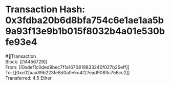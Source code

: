 
Transaction Hash: 0x3fdba20b6d8bfa754c6e1ae1aa5b9a93f13e9b1b015f8032b4a01e530bfe93e4
====================================================================================
  
#💸Transaction  
Block: [[14456729]]  
From: [[0xdef1c0ded9bec7f1a1670819833240f027b25eff]]  
To: [[0xc02aaa39b223fe8d0a0e5c4f27ead9083c756cc2]]  
Transferred: 4.5 Ether